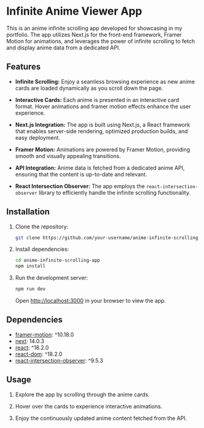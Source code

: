 # Infinite Anime Viewer App

This is an anime infinite scrolling app developed for showcasing in my portfolio. The app utilizes Next.js for the front-end framework, Framer Motion for animations, and leverages the power of infinite scrolling to fetch and display anime data from a dedicated API.

## Features

- **Infinite Scrolling:** Enjoy a seamless browsing experience as new anime cards are loaded dynamically as you scroll down the page.

- **Interactive Cards:** Each anime is presented in an interactive card format. Hover animations and framer motion effects enhance the user experience.

- **Next.js Integration:** The app is built using Next.js, a React framework that enables server-side rendering, optimized production builds, and easy deployment.

- **Framer Motion:** Animations are powered by Framer Motion, providing smooth and visually appealing transitions.

- **API Integration:** Anime data is fetched from a dedicated anime API, ensuring that the content is up-to-date and relevant.

- **React Intersection Observer:** The app employs the `react-intersection-observer` library to efficiently handle the infinite scrolling functionality.

## Installation

1. Clone the repository:

   ```bash
   git clone https://github.com/your-username/anime-infinite-scrolling-app.git
   ```

2. Install dependencies:

   ```bash
   cd anime-infinite-scrolling-app
   npm install
   ```

3. Run the development server:

   ```bash
   npm run dev
   ```

   Open [http://localhost:3000](http://localhost:3000) in your browser to view the app.

## Dependencies

- [framer-motion](https://www.npmjs.com/package/framer-motion): ^10.18.0
- [next](https://www.npmjs.com/package/next): 14.0.3
- [react](https://www.npmjs.com/package/react): ^18.2.0
- [react-dom](https://www.npmjs.com/package/react-dom): ^18.2.0
- [react-intersection-observer](https://www.npmjs.com/package/react-intersection-observer): ^9.5.3

## Usage

1. Explore the app by scrolling through the anime cards.

2. Hover over the cards to experience interactive animations.

3. Enjoy the continuously updated anime content fetched from the API.
